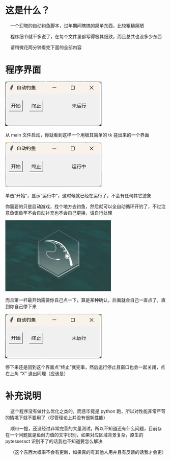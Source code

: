 # 这是什么？

    一个幻塔的自动钓鱼脚本，过年期间瞎搞的简单东西，比较粗糙简陋

    程序细节就不多说了，在每个文件里都写得极其细致，而且总共也没多少东西

    请稍微花两分钟看完下面的全部内容



# 程序界面

![](./doc/main.png)

从 main 文件启动，你就看到这样一个用极其简单的 tk 搓出来的一个界面



![](./doc/running.png)

单击“开始”，显示“运行中”，这时候就已经在运行了，不会有任何其它迹象

你需要的只是启动游戏，找个地方去钓鱼，然后就可以全自动循环开钓了，不过注意鱼饵鱼竿不会自动补充也不会自己更换，请自行处理



![](./doc/fish.png)

而且第一杆最开始需要你自己点一下，算是某种确认，后面就会自己一直点了，直到你自己停下来



![](./doc/main.png)

停下来还是回到这个界面点“终止”就完事，然后运行停止且窗口也会一起关闭，点右上角 “X” 退出同理（应该是）



# 补充说明

    这个程序没有做什么优化之类的，而且毕竟是 python 跑，所以对性能非常严苛的情境下就不要用了（尽管理论上并没有很耗性能）

    顺带一提，还没经过非常完善的大量测试，所以不知道还有什么问题，目前存在一个问题就是鱼耐力值的文字识别，如果对应区域背景复杂，原生的pytesseract 识别不了的话我也不知道要怎么解决

    （这个东西大概率不会有更新，如果真的有其他人用并且有反馈的话我才会更）










